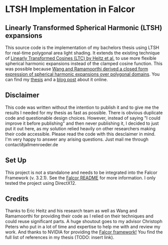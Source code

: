 # LTSH Implementation in Falcor
## Linearly Transformed Spherical Harmonic (LTSH) expansions
This source code is the implementation of my bachelors thesis using LTSH for real-time polygonal area light shading.
It extends the existing technique of [Linearly Transformed Cosines (LTC) by Heitz et al.](https://eheitzresearch.wordpress.com/415-2/) to use more flexible spherical harmonic expansions instead of the clamped cosine function. This was possible because [Wang and Ramamoorthi derived a closed form expression of spherical harmonic expansions over polygonal domains](https://cseweb.ucsd.edu/~viscomp/projects/ash/).
You can find my [thesis](http://www.jallmenroeder.de/wp-content/uploads/2020/10/LTSH_BA_Thesis_final.pdf) and a [blog post](http://www.jallmenroeder.de/2020/11/19/linearly-transformed-spherical-harmonics/) about it online.

## Disclaimer
This code was written without the intention to publish it and to give me the results I needed for my thesis as fast as possible. There is obvious duplicate code and questionable design choices. However, instead of saying "I could improve it before publishing" and then never publishing it, I decided to just put it out here, as my solution relied heavily on other researchers making their code accessible. Please read the code with this desclaimer in mind. 
I'm very happy to answer any arising questions. Just mail me through contact∂jallmenroeder.de 

## Set Up
This project is not a standalone and needs to be integrated into the Falcor Framework (v. 3.2.1). See the [Falcor README](https://github.com/NVIDIAGameWorks/Falcor/tree/3.2.1#creating-a-new-project) for more information. I only tested the project using DirectX12.

## Credits
Thanks to Eric Heitz and his research team as well as Wang and Ramamoorthi for providing their code as I relied on their techniques and could reuse significant parts. 
A huge shoutout goes to my advisor Christoph Peters who put in a lot of time and expertise to help me with and review my work.
And thanks to NVIDIA for providing the [Falcor framework!](https://developer.nvidia.com/falcor)
You find the full list of references in my thesis (TODO: insert link).
